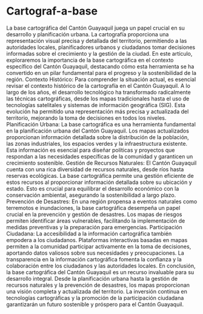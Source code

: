 # Cartograf-a-base

La base cartográfica del Cantón Guayaquil juega un papel crucial en su desarrollo y planificación urbana. La cartografía proporciona una representación visual precisa y detallada del territorio, permitiendo a las autoridades locales, planificadores urbanos y ciudadanos tomar decisiones informadas sobre el crecimiento y la gestión de la ciudad. En este artículo, exploraremos la importancia de la base cartográfica en el contexto específico del Cantón Guayaquil, destacando cómo esta herramienta se ha convertido en un pilar fundamental para el progreso y la sostenibilidad de la región.
Contexto Histórico:
Para comprender la situación actual, es esencial revisar el contexto histórico de la cartografía en el Cantón Guayaquil. A lo largo de los años, el desarrollo tecnológico ha transformado radicalmente las técnicas cartográficas, desde los mapas tradicionales hasta el uso de tecnologías satelitales y sistemas de información geográfica (SIG). Esta evolución ha permitido una representación más precisa y actualizada del territorio, mejorando la toma de decisiones en todos los niveles.
 Planificación Urbana:
La base cartográfica es una herramienta fundamental en la planificación urbana del Cantón Guayaquil. Los mapas actualizados proporcionan información detallada sobre la distribución de la población, las zonas industriales, los espacios verdes y la infraestructura existente. Esta información es esencial para diseñar políticas y proyectos que respondan a las necesidades específicas de la comunidad y garanticen un crecimiento sostenible.
 Gestión de Recursos Naturales:
El Cantón Guayaquil cuenta con una rica diversidad de recursos naturales, desde ríos hasta reservas ecológicas. La base cartográfica permite una gestión eficiente de estos recursos al proporcionar información detallada sobre su ubicación y estado. Esto es crucial para equilibrar el desarrollo económico con la conservación ambiental, asegurando la sostenibilidad a largo plazo.
 Prevención de Desastres:
En una región propensa a eventos naturales como terremotos e inundaciones, la base cartográfica desempeña un papel crucial en la prevención y gestión de desastres. Los mapas de riesgos permiten identificar áreas vulnerables, facilitando la implementación de medidas preventivas y la preparación para emergencias.
 Participación Ciudadana:
La accesibilidad a la información cartográfica también empodera a los ciudadanos. Plataformas interactivas basadas en mapas permiten a la comunidad participar activamente en la toma de decisiones, aportando datos valiosos sobre sus necesidades y preocupaciones. La transparencia en la información cartográfica fomenta la confianza y la colaboración entre los ciudadanos y las autoridades locales.
En conclusión, la base cartográfica del Cantón Guayaquil es un recurso invaluable para su desarrollo integral. Desde la planificación urbana hasta la gestión de recursos naturales y la prevención de desastres, los mapas proporcionan una visión completa y actualizada del territorio. La inversión continua en tecnologías cartográficas y la promoción de la participación ciudadana garantizarán un futuro sostenible y próspero para el Cantón Guayaquil.
